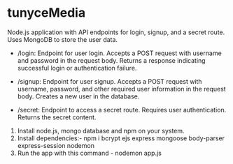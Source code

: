 # tunyceMedia

Node.js application with API endpoints for login, signup, and a secret route. Uses MongoDB to store the user data.

- /login: Endpoint for user login. Accepts a POST request with username and password in the request body. Returns a response indicating successful login or authentication failure.

- /signup: Endpoint for user signup. Accepts a POST request with username, password, and other required user information in the request body. Creates a new user in the database.

- /secret: Endpoint to access a secret route. Requires user authentication. Returns the secret content.

1. Install node.js, mongo database and npm on your system.
2. Install dependencies:- npm i bcrypt ejs express mongoose body-parser express-session nodemon
3. Run the app with this command - nodemon app.js

